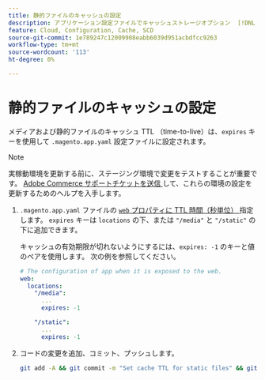 ```yaml
---
title: 静的ファイルのキャッシュの設定
description: アプリケーション設定ファイルでキャッシュストレージオプション  [!DNL Commerce]  設定する方法を説明します。
feature: Cloud, Configuration, Cache, SCD
source-git-commit: 1e789247c12009908eabb6039d951acbdfcc9263
workflow-type: tm+mt
source-wordcount: '113'
ht-degree: 0%

---
```


# 静的ファイルのキャッシュの設定

メディアおよび静的ファイルのキャッシュ TTL （time-to-live）は、`expires` キーを使用して `.magento.app.yaml` 設定ファイルに設定されます。

>[!NOTE]
>
>実稼動環境を更新する前に、ステージング環境で変更をテストすることが重要です。 [Adobe Commerce サポートチケットを送信 ](https://experienceleague.adobe.com/docs/commerce-knowledge-base/kb/help-center-guide/magento-help-center-user-guide.html?lang=ja#submit-ticket) して、これらの環境の設定を更新するためのヘルプを入手します。

1. `.magento.app.yaml` ファイルの [`web` プロパティに TTL 時間（秒単位） ](web-property.md) 指定します。 `expires` キーは `locations` の下、または `"/media"` と `"/static"` の下に追加できます。

   キャッシュの有効期限が切れないようにするには、`expires: -1` のキーと値のペアを使用します。 次の例を参照してください。

   ```yaml
   # The configuration of app when it is exposed to the web.
   web:
     locations:
       "/media":
         ...
         expires: -1
   
       "/static":
         ...
         expires: -1
   ```

1. コードの変更を追加、コミット、プッシュします。

   ```bash
   git add -A && git commit -m "Set cache TTL for static files" && git push origin <branch-name>
   ```
